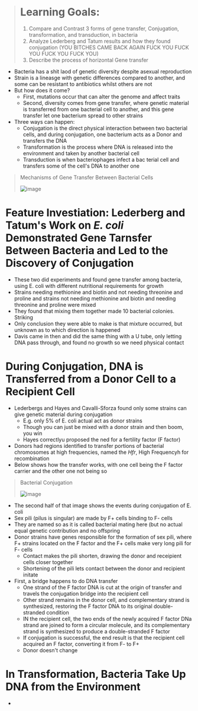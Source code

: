 > # Learning Goals:
> 1. Compare and Contrast 3 forms of gene transfer, Conjugation, transformation, and transduction, in bacteria
> 2. Analyze Lederberg and Tatum results and how they found conjugation (YOU BITCHES CAME BACK AGAIN FUCK YOU FUCK YOU FUCK YOU FUCK YOU)
> 3. Describe the process of horizontal Gene transfer

- Bacteria has a shit laod of genetic diversity despite asexual reproduction
- Strain is a lineasge with genetic differences compared to another, and some can be resistant to antibiotics whilst others are not
- But how does it come?
  - First, mutations occur that can alter the genome and affect traits
  - Second, diversity comes from gene transfer, where genetic material is transferred from one bacterial cell to another, and this gene transfer let one bacterium spread to other strains
- Three ways can happen:
  - Conjugation is the direct physical interaction between two bacterial cells, and during conjugation, one bacterium acts as a Donor and transfers the DNA
  - Transformation is the process where DNA is released into the environment and taken by another bacterial cell
  - Transduction is when bacteriophages infect a bac terial cell and transfers some of the cell's DNA to another one

> Mechanisms of Gene Transfer Between Bacterial Cells
>
> ![image](https://github.com/MCBasterSheet/MCBasterSheet/assets/157453648/d8b7fd2e-9552-481b-82f6-1e10e6a1276b)

# Feature Investiation: Lederberg and Tatum's Work on *E. coli* Demonstrated Gene Tarnsfer Between Bacteria and Led to the Discovery of Conjugation
- These two did experiments and found gene transfer among bacteria, using E. coli with different nutritional requirements for growth
- Strains needing methionine and biotin and not needing threonine and proline and strains not needing methionine and biotin and needing threonine and proline were mixed
- They found that mixing them together made 10 bacterial colonies. Striking
- Only conclusion they were able to make is that mixture occurred, but unknown as to which direction is happened
- Davis came in then and did the same thing with a U tube, only letting DNA pass through, and found no growth so we need physical contact

# During Conjugation, DNA is Transferred from a Donor Cell to a Recipient Cell
- Lederbergs and Hayes and Cavalli-Sforza found only some strains can give genetic material during conjugation
  - E.g. only 5% of E. coli actual act as donor strains
  - Though you can just be mixed with a donor strain and then boom, you win
  - Hayes correctlyu proposed the ned for a fertility factor (F factor)
- Donors had regions identified to transfer portions of bacterial chromosomes at high frequencies, named the *Hfr*, High Frequencyh for recombination
- Below shows how the transfer works, with one cell being the F factor carrier and the other one not being so

> Bacterial Conjugation
>
> ![image](https://github.com/MCBasterSheet/MCBasterSheet/assets/157453648/be7000c2-f354-4c53-b73c-064bda3af0dc)

- The second half of that image shows the events during conjugation of E. coli
- Sex pili (pilus is singular) are made by F+ cells binding to F- cells
- They are named so as it is called bacterial mating here (but no actual equal genetic contribution and no offspring
- Donor strains have genes responsible for the formation of sex pili, where F+ strains located on the F factor and the F+ cells make very long pili for F- cells
  - Contact makes the pili shorten, drawing the donor and receipient cells closer together
  - Shortening of the pili lets contact between the donor and recipient initate
- First, a bridge happens to do DNA transfer
  - One strand of the F factor DNA is cut at the origin of transfer and travels the conjugation bridge into the recipient cell
  - Other strand remains in the donor cell, and complementary strand is synthesized, restoring the F factor DNA to its original double-stranded condition
  - IN the recipient cell, the two ends of the newly acquired F factor DNa strand are joined to form a circular molecule, and its complementary strand is synthesized to produce a double-stranded F factor
  - If conjugation is successful, the end result is that the recipient cell acquired an F factor, converting it from F- to F+
  - Donor doesn't change

# In Transformation, Bacteria Take Up DNA from the Environment
- 



